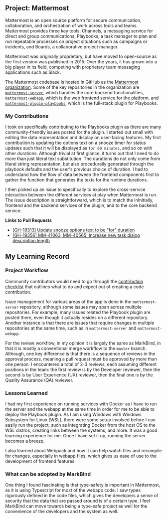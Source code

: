 ## Project: Mattermost

Mattermost is an open source platform for secure communication, collaboration, and orchestration of work across tools and teams. Mattermost provides three key tools: Channels, a messaging service for direct and group communications, Playbooks, a task manager to plan and run repeatable processes on project situations such as campaigns or incidents, and Boards, a collaborative project manager.

Mattermost was originally proprietary, but have moved to open-source as the first version was published in 2015. Over the years, it has grown into a big player in its field, competing with proprietary team messaging applications such as Slack.

The Mattermost codebase is hosted in GitHub as the [Mattermost organization](https://github.com/mattermost). Some of the key repositories in the organization are [`mattermost-server`](https://github.com/mattermost/mattermost-server), which handles the core backend functionalities, [`mattermost-webapp`](https://github.com/mattermost/mattermost-webapp), which is the web frontend service for the platform, and [`mattermost-plugin-playbooks`](https://github.com/mattermost/mattermost-plugin-playbooks), which is the full-stack plugin for Playbooks.

### My Contributions

I took on specifically contributing to the Playbooks plugin as there are many community-friendly issues posted for the plugin. I started out small with editing the data representation and display on user-facing features. My first contribution is updating the options text on a snooze timer for status updates such that it will be displayed as `for 60 minutes`, and so on with other durations. Although trivial at first glance, it turns out that I need to do more than just literal text substitution. The durations do not only come from literal string representation, but also procedurally generated through the playbook defaults and the user's previous choice of duration. I had to understand how the flow of data between the frontend components first to gather the function that generates the texts for the runtime durations.

I then picked up an issue to specifically to explore the cross-service interaction between the different services at play when Mattermost is run. The issue description is straightforward, which is to match the inInitially,  frontend and the backend services of the plugin, and to the core backend service.

**Links to Pull Requests**
- [[GH-19313] Update snooze options text to be "for" duration](https://github.com/mattermost/mattermost-plugin-playbooks/pull/1094)
- [[GH-19356] MM-41063, MM-40565: Increase new task dialog description length](https://github.com/mattermost/mattermost-plugin-playbooks/pull/1117)

## My Learning Record

### Project Workflow

Community contributors would need to go through the [contribution checklist](https://developers.mattermost.com/contribute/getting-started/contribution-checklist/) that outlines what to do and expect out of creating a code contribution.

Issue management for various areas of the app is done in the `mattermost-server` repository, although some issues may span across multiple repositories. For example, many issues related the Playbook plugin are posted there, even though it actually resides on a different repository. Another instance is that there are issues that require changes in multiple repositories at the same time, such as in `mattermost-server` and `mattermost-webapp`.

For the review workflow, in my opinion it is largely the same as MarkBind, in that it is mostly a conventional merge workflow to the `master` branch. Although, one key difference is that there is a sequence of reviews in the approval process, meaning a pull request must be approved by more than one person. I encountered a total of 2-3 reviews, each assuming different positions in the team: the first review is by the Developer reviewer, then the second is by User Experience (UX) reviewer, then the final one is by the Quality Assurance (QA) reviewer.

### Lessons Learned

I had my first experience on running services with Docker as I have to run the server and the webapp at the same time in order for me to be able to deploy the Playbook plugin. As I am using Windows with Windows Subsystem for Linux (WSL), there were some setup involved before I can easily run the project, such as integrating Docker from the host OS to the WSL distros, creating links between the systems, and more. It was a good learning experience for me. Once I have set it up, running the server becomes a breeze. 

I also learned about Webpack and how it can help watch files and recompile for changes, especially in webapp files, which gives us ease of use to the development of frontend features.

### What can be adopted by MarkBind

One thing I found fascinating is that type-safety is important in Mattermost, as it is using Typescript for most of the webapp code. I saw types rigorously defined in the code files, which gives the developers a sense of security that the data that are passed around is of a certain type. I feel MarkBind can move towards being a type-safe project as well for the convenience of the developers and the system as well.
